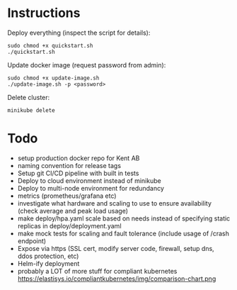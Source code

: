 # Instructions

Deploy everything (inspect the script for details):
```
sudo chmod +x quickstart.sh 
./quickstart.sh
```

Update docker image (request password from admin):
```
sudo chmod +x update-image.sh 
./update-image.sh -p <password>
```

Delete cluster:
```
minikube delete
```

# Todo

- setup production docker repo for Kent AB 
- naming convention for release tags
- Setup git CI/CD pipeline with built in tests
- Deploy to cloud environment instead of minikube
- Deploy to multi-node environment for redundancy
- metrics (prometheus/grafana etc)
- investigate what hardware and scaling to use to ensure availability (check average and peak load usage)
- make deploy/hpa.yaml scale based on needs instead of specifying static replicas in deploy/deployment.yaml
- make mock tests for scaling and fault tolerance (include usage of /crash endpoint)
- Expose via https (SSL cert, modify server code, firewall, setup dns, ddos protection,  etc)
- Helm-ify deployment
- probably a LOT of more stuff for compliant kubernetes https://elastisys.io/compliantkubernetes/img/comparison-chart.png
